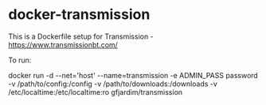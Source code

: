 docker-transmission
==============

This is a Dockerfile setup for Transmission - https://www.transmissionbt.com/

To run:

docker run -d --net='host' --name=transmission -e ADMIN_PASS password -v /path/to/config:/config -v /path/to/downloads:/downloads -v /etc/localtime:/etc/localtime:ro gfjardim/transmission
